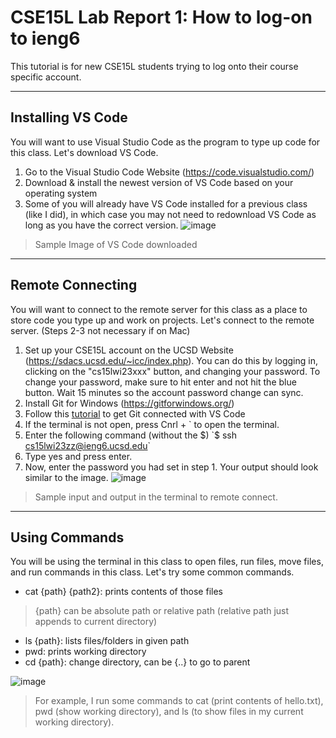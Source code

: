 # CSE15L Lab Report 1: How to log-on to ieng6
This tutorial is for new CSE15L students trying to log onto their course specific account.

***
## Installing VS Code
You will want to use Visual Studio Code as the program to type up code for this class. Let's download VS Code.
1. Go to the Visual Studio Code Website (https://code.visualstudio.com/)
2. Download & install the newest version of VS Code based on your operating system
3. Some of you will already have VS Code installed for a previous class (like I did), in which case you may not need to redownload VS Code as long as you have the correct version.
![image](https://user-images.githubusercontent.com/122569404/212181766-9d9c8071-3ac6-4b4a-8cd2-467de941befa.png)
>Sample Image of VS Code downloaded
***
## Remote Connecting
You will want to connect to the remote server for this class as a place to store code you type up and work on projects. Let's connect to the remote server.
(Steps 2-3 not necessary if on Mac)
1. Set up your CSE15L account on the UCSD Website (https://sdacs.ucsd.edu/~icc/index.php). You can do this by logging in, clicking on the "cs15lwi23xxx" button, and changing your password. To change your password, make sure to hit enter and not hit the blue button. Wait 15 minutes so the account password change can sync.
2. Install Git for Windows (https://gitforwindows.org/)
3. Follow this [tutorial]([http://a.com](https://stackoverflow.com/questions/42606837/how-do-i-use-bash-on-windows-from-the-visual-studio-code-integrated-terminal/50527994#50527994)) to get Git connected with VS Code
4. If the terminal is not open, press Cnrl + ` to open the terminal.
5. Enter the following command (without the $)
`$ ssh cs15lwi23zz@ieng6.ucsd.edu`
6. Type yes and press enter.
7. Now, enter the password you had set in step 1. Your output should look similar to the image.
![image](https://user-images.githubusercontent.com/122569404/212183831-b6b3a0c8-c7c0-4dac-9f4f-08b21b2044ef.png)
>Sample input and output in the terminal to remote connect.

***
## Using Commands
You will be using the terminal in this class to open files, run files, move files, and run commands in this class. Let's try some common commands.
* cat {path} {path2}: prints contents of those files
> {path} can be absolute path or relative path (relative path just appends to current directory)
* ls {path}: lists files/folders in given path
* pwd: prints working directory
* cd {path}: change directory, can be {..} to go to parent

![image](https://user-images.githubusercontent.com/122569404/212184896-cbf315bf-6293-4cf0-b1cb-f8d45c2349bc.png)
> For example, I run some commands to cat (print contents of hello.txt), pwd (show working directory), and ls (to show files in my current working directory).
